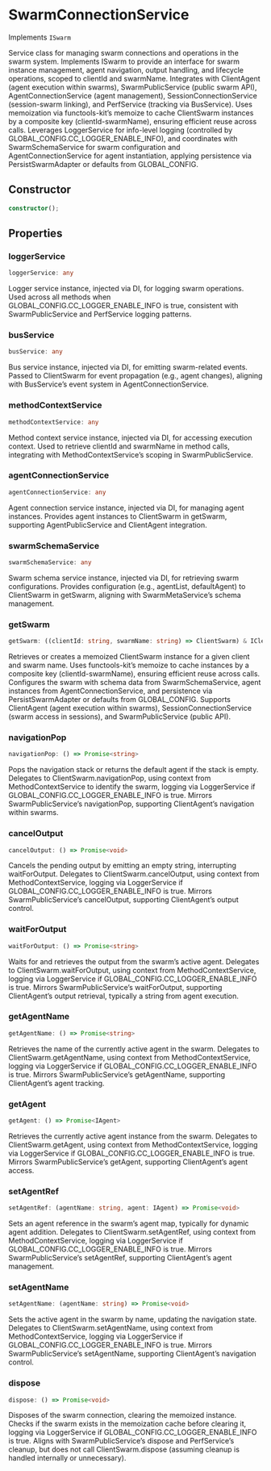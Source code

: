 # SwarmConnectionService

Implements `ISwarm`

Service class for managing swarm connections and operations in the swarm system.
Implements ISwarm to provide an interface for swarm instance management, agent navigation, output handling, and lifecycle operations, scoped to clientId and swarmName.
Integrates with ClientAgent (agent execution within swarms), SwarmPublicService (public swarm API), AgentConnectionService (agent management), SessionConnectionService (session-swarm linking), and PerfService (tracking via BusService).
Uses memoization via functools-kit’s memoize to cache ClientSwarm instances by a composite key (clientId-swarmName), ensuring efficient reuse across calls.
Leverages LoggerService for info-level logging (controlled by GLOBAL_CONFIG.CC_LOGGER_ENABLE_INFO), and coordinates with SwarmSchemaService for swarm configuration and AgentConnectionService for agent instantiation, applying persistence via PersistSwarmAdapter or defaults from GLOBAL_CONFIG.

## Constructor

```ts
constructor();
```

## Properties

### loggerService

```ts
loggerService: any
```

Logger service instance, injected via DI, for logging swarm operations.
Used across all methods when GLOBAL_CONFIG.CC_LOGGER_ENABLE_INFO is true, consistent with SwarmPublicService and PerfService logging patterns.

### busService

```ts
busService: any
```

Bus service instance, injected via DI, for emitting swarm-related events.
Passed to ClientSwarm for event propagation (e.g., agent changes), aligning with BusService’s event system in AgentConnectionService.

### methodContextService

```ts
methodContextService: any
```

Method context service instance, injected via DI, for accessing execution context.
Used to retrieve clientId and swarmName in method calls, integrating with MethodContextService’s scoping in SwarmPublicService.

### agentConnectionService

```ts
agentConnectionService: any
```

Agent connection service instance, injected via DI, for managing agent instances.
Provides agent instances to ClientSwarm in getSwarm, supporting AgentPublicService and ClientAgent integration.

### swarmSchemaService

```ts
swarmSchemaService: any
```

Swarm schema service instance, injected via DI, for retrieving swarm configurations.
Provides configuration (e.g., agentList, defaultAgent) to ClientSwarm in getSwarm, aligning with SwarmMetaService’s schema management.

### getSwarm

```ts
getSwarm: ((clientId: string, swarmName: string) => ClientSwarm) & IClearableMemoize<string> & IControlMemoize<string, ClientSwarm>
```

Retrieves or creates a memoized ClientSwarm instance for a given client and swarm name.
Uses functools-kit’s memoize to cache instances by a composite key (clientId-swarmName), ensuring efficient reuse across calls.
Configures the swarm with schema data from SwarmSchemaService, agent instances from AgentConnectionService, and persistence via PersistSwarmAdapter or defaults from GLOBAL_CONFIG.
Supports ClientAgent (agent execution within swarms), SessionConnectionService (swarm access in sessions), and SwarmPublicService (public API).

### navigationPop

```ts
navigationPop: () => Promise<string>
```

Pops the navigation stack or returns the default agent if the stack is empty.
Delegates to ClientSwarm.navigationPop, using context from MethodContextService to identify the swarm, logging via LoggerService if GLOBAL_CONFIG.CC_LOGGER_ENABLE_INFO is true.
Mirrors SwarmPublicService’s navigationPop, supporting ClientAgent’s navigation within swarms.

### cancelOutput

```ts
cancelOutput: () => Promise<void>
```

Cancels the pending output by emitting an empty string, interrupting waitForOutput.
Delegates to ClientSwarm.cancelOutput, using context from MethodContextService, logging via LoggerService if GLOBAL_CONFIG.CC_LOGGER_ENABLE_INFO is true.
Mirrors SwarmPublicService’s cancelOutput, supporting ClientAgent’s output control.

### waitForOutput

```ts
waitForOutput: () => Promise<string>
```

Waits for and retrieves the output from the swarm’s active agent.
Delegates to ClientSwarm.waitForOutput, using context from MethodContextService, logging via LoggerService if GLOBAL_CONFIG.CC_LOGGER_ENABLE_INFO is true.
Mirrors SwarmPublicService’s waitForOutput, supporting ClientAgent’s output retrieval, typically a string from agent execution.

### getAgentName

```ts
getAgentName: () => Promise<string>
```

Retrieves the name of the currently active agent in the swarm.
Delegates to ClientSwarm.getAgentName, using context from MethodContextService, logging via LoggerService if GLOBAL_CONFIG.CC_LOGGER_ENABLE_INFO is true.
Mirrors SwarmPublicService’s getAgentName, supporting ClientAgent’s agent tracking.

### getAgent

```ts
getAgent: () => Promise<IAgent>
```

Retrieves the currently active agent instance from the swarm.
Delegates to ClientSwarm.getAgent, using context from MethodContextService, logging via LoggerService if GLOBAL_CONFIG.CC_LOGGER_ENABLE_INFO is true.
Mirrors SwarmPublicService’s getAgent, supporting ClientAgent’s agent access.

### setAgentRef

```ts
setAgentRef: (agentName: string, agent: IAgent) => Promise<void>
```

Sets an agent reference in the swarm’s agent map, typically for dynamic agent addition.
Delegates to ClientSwarm.setAgentRef, using context from MethodContextService, logging via LoggerService if GLOBAL_CONFIG.CC_LOGGER_ENABLE_INFO is true.
Mirrors SwarmPublicService’s setAgentRef, supporting ClientAgent’s agent management.

### setAgentName

```ts
setAgentName: (agentName: string) => Promise<void>
```

Sets the active agent in the swarm by name, updating the navigation state.
Delegates to ClientSwarm.setAgentName, using context from MethodContextService, logging via LoggerService if GLOBAL_CONFIG.CC_LOGGER_ENABLE_INFO is true.
Mirrors SwarmPublicService’s setAgentName, supporting ClientAgent’s navigation control.

### dispose

```ts
dispose: () => Promise<void>
```

Disposes of the swarm connection, clearing the memoized instance.
Checks if the swarm exists in the memoization cache before clearing it, logging via LoggerService if GLOBAL_CONFIG.CC_LOGGER_ENABLE_INFO is true.
Aligns with SwarmPublicService’s dispose and PerfService’s cleanup, but does not call ClientSwarm.dispose (assuming cleanup is handled internally or unnecessary).
